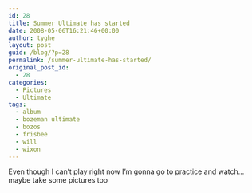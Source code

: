 ```yaml
---
id: 28
title: Summer Ultimate has started
date: 2008-05-06T16:21:46+00:00
author: tyghe
layout: post
guid: /blog/?p=28
permalink: /summer-ultimate-has-started/
original_post_id:
  - 28
categories:
  - Pictures
  - Ultimate
tags:
  - album
  - bozeman ultimate
  - bozos
  - frisbee
  - will
  - wixon
---
```

Even though I can&#8217;t play right now I&#8217;m gonna go to practice and watch&#8230;maybe take some pictures too
